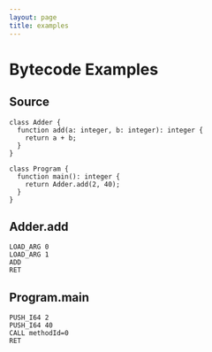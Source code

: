 ```yaml
---
layout: page
title: examples
---
```

# Bytecode Examples

## Source
```he3
class Adder {
  function add(a: integer, b: integer): integer {
    return a + b;
  }
}

class Program {
  function main(): integer {
    return Adder.add(2, 40);
  }
}
```

## Adder.add
```
LOAD_ARG 0
LOAD_ARG 1
ADD
RET
```

## Program.main
```
PUSH_I64 2
PUSH_I64 40
CALL methodId=0
RET
```
